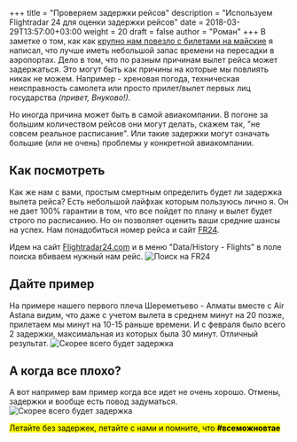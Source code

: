 +++
title = "Проверяем задержки рейсов"
description = "Используем Flightradar 24 для оценки задержки рейсов"
date = 2018-03-29T13:57:00+03:00
weight = 20
draft = false
author = "Роман"
+++
В заметке о том, как как [крупно нам повезло с билетами на майские](http://vmvt.club/blog/thailand-air-astana/) я написал, что лучше иметь небольшой запас времени на пересадки в аэропортах. Дело в том, что по разным причинам вылет рейса может задержаться. Это могут быть как причины на которые мы повлиять никак не можем. Например - хреновая погода, техническая неисправность самолета или просто прилет/вылет первых лиц государства *(привет, Внуково!).*

Но иногда причина может быть в самой авиакомпании. В погоне за большим количеством рейсов они могут делать, скажем так, "не совсем реальное расписание". Или такие задержки могут означать большие (или не очень) проблемы у конкретной авиакомпании.

## Как посмотреть

Как же нам с вами, простым смертным определить будет ли задержка вылета рейса? Есть небольшой лайфхак которым пользуюсь лично я. Он не дает 100% гарантии в том, что все пойдет по плану и вылет будет строго по расписанию. Но он позволяет оценить ваши средние шансы на успех.
Нам понадобиться номер рейса и сайт [FR24](https://www.flightradar24.com).

Идем на сайт [Flightradar24.com](https://www.flightradar24.com) и в меню "Data/History - Flights" в поле поиска вбиваем нужный нам рейс.
![Поиск на FR24](/images/posts/fr24-data-history-flights.png)

## Дайте пример

На примере нашего первого плеча Шереметьево - Алматы вместе с Air Astana видим, что даже с учетом вылета в среднем минут на 20 позже, прилетаем мы минут на 10-15 раньше времени. И с февраля было всего 2 задержки, максимальная из которых была 30 минут. Отличный результат.
![Скорее всего будет задержка](/images/posts/fr24-kc276.png)

## А когда все плохо?
А вот например вам пример когда все идет не очень хорошо. Отмены, задержки и вообще есть повод задуматься.
![Скорее всего будет задержка](/images/posts/fr24-zf708.png)

<mark>Летайте без задержек, летайте с нами и помните, что **#всеможновтае**</mark>
